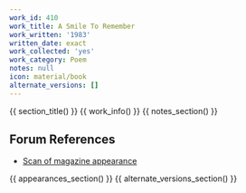 ```yaml
---
work_id: 410
work_title: A Smile To Remember
work_written: '1983'
written_date: exact
work_collected: 'yes'
work_category: Poem
notes: null
icon: material/book
alternate_versions: []
---
```


{{ section_title() }}
{{ work_info() }}
{{ notes_section() }}
## Forum References
- [Scan of magazine appearance](https://bukowskiforum.com/threads/oro-madre-vol-2-no-1.12062/)

{{ appearances_section() }}
{{ alternate_versions_section() }}
